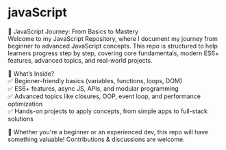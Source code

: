 # javaScript

📌 JavaScript Journey: From Basics to Mastery
<br>
Welcome to my JavaScript Repository, where I document my journey from beginner to advanced JavaScript concepts. This repo is structured to help learners progress step by step, covering core fundamentals, modern ES6+ features, advanced topics, and real-world projects.

🚀 What’s Inside?<br>
✅ Beginner-friendly basics (variables, functions, loops, DOM)<br>
✅ ES6+ features, async JS, APIs, and modular programming<br>
✅ Advanced topics like closures, OOP, event loop, and performance optimization<br>
✅ Hands-on projects to apply concepts, from simple apps to full-stack solutions<br>

🔗 Whether you're a beginner or an experienced dev, this repo will have something valuable! Contributions & discussions are welcome.
